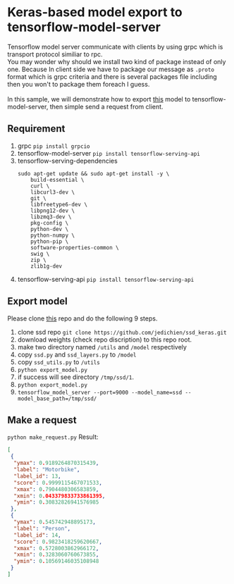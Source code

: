 # Keras-based model export to tensorflow-model-server
Tensorflow model server communicate with clients by using grpc which is transport protocol similiar to rpc. <br/>
You may wonder why should we install two kind of package instead of only one. Because In client side we have to package our message as `.proto` format which is grpc criteria and there is several packages file including then you won't to package them foreach I guess.<br/><br/>
In this sample, we will demonstrate how to export [this] model to tensorflow-model-server, then simple send a request  from client.

## Requirement
1. grpc
    `pip install grpcio`
2. tensorflow-model-server
    `pip install tensorflow-serving-api`
2. tensorflow-serving-dependencies
    ```
    sudo apt-get update && sudo apt-get install -y \
        build-essential \
        curl \
        libcurl3-dev \
        git \
        libfreetype6-dev \
        libpng12-dev \
        libzmq3-dev \
        pkg-config \
        python-dev \
        python-numpy \
        python-pip \
        software-properties-common \
        swig \
        zip \
        zlib1g-dev
    ```
3. tensorflow-serving-api
    `pip install tensorflow-serving-api`

## Export model
Please clone [this] repo and do the following 9 steps.
1. clone ssd repo `git clone https://github.com/jedichien/ssd_keras.git`
2. download weights (check repo discription) to this repo root.
3. make two directory named `/utils` and `/model` respectively
4. copy `ssd.py` and `ssd_layers.py` to `/model`
5. copy `ssd_utils.py` to `/utils`
6. `python export_model.py`
7. if success will see directory `/tmp/ssd/1`.
8. `python export_model.py`
9. `tensorflow_model_server --port=9000 --model_name=ssd --model_base_path=/tmp/ssd/`

## Make a request
`python make_request.py`
Result:
```json
[
 {
  "ymax": 0.9189264870315439,
  "label": "Motorbike",
  "label_id": 13,
  "score": 0.9999115467071533,
  "xmax": 0.7904480306583859,
  "xmin": 0.043379833733861395,
  "ymin": 0.30832826941576985
 },
 {
  "ymax": 0.545742948895173,
  "label": "Person",
  "label_id": 14,
  "score": 0.9823418259620667,
  "xmax": 0.5728003862966172,
  "xmin": 0.3283060760673855,
  "ymin": 0.10569146035108948
 }
]
```
[this]: <https://github.com/jedichien/ssd_keras>
